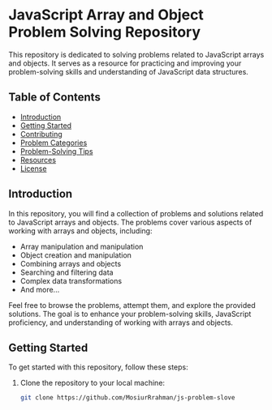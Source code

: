 # JavaScript Array and Object Problem Solving Repository

This repository is dedicated to solving problems related to JavaScript arrays and objects. It serves as a resource for practicing and improving your problem-solving skills and understanding of JavaScript data structures.

## Table of Contents

- [Introduction](#introduction)
- [Getting Started](#getting-started)
- [Contributing](#contributing)
- [Problem Categories](#problem-categories)
- [Problem-Solving Tips](#problem-solving-tips)
- [Resources](#resources)
- [License](#license)

## Introduction

In this repository, you will find a collection of problems and solutions related to JavaScript arrays and objects. The problems cover various aspects of working with arrays and objects, including:

- Array manipulation and manipulation
- Object creation and manipulation
- Combining arrays and objects
- Searching and filtering data
- Complex data transformations
- And more...

Feel free to browse the problems, attempt them, and explore the provided solutions. The goal is to enhance your problem-solving skills, JavaScript proficiency, and understanding of working with arrays and objects.

## Getting Started

To get started with this repository, follow these steps:

1. Clone the repository to your local machine:

   ```bash
   git clone https://github.com/MosiurRrahman/js-problem-slove

<!-- practice link
JavaScript Array Problems: https://chat.openai.com/share/969cbbe8-d112-4e8b-9515-83f97c6f407c

JavaScript Object Problems & Solutions: https://chat.openai.com/share/a95c59c8-043a-43eb-806a-6f77198bf58c
JavaScript DSA Problems & Solutions: https://chat.openai.com/share/f2b556e8-900a-4344-b235-3c84c95a9a3f -->